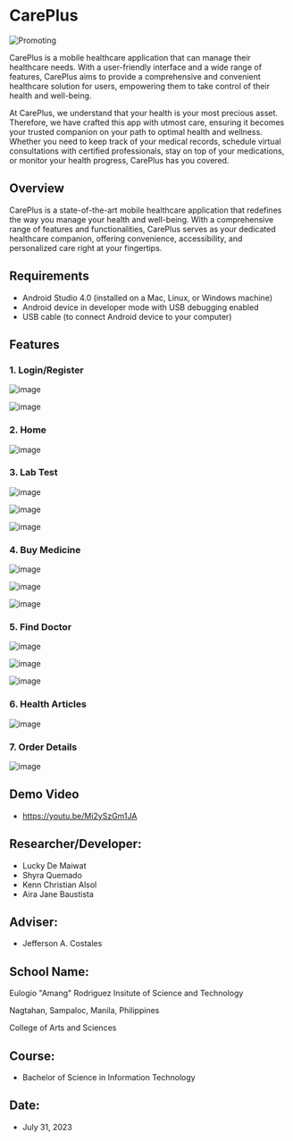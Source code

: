 # CarePlus
![Promoting](https://github.com/demaiwatLuck/CarePlus/assets/140998953/7d990ba7-9b41-4c05-9700-b20f9ad87371)

CarePlus is a mobile healthcare application that can manage their healthcare needs. With a user-friendly interface and a wide range of features, CarePlus aims to provide a comprehensive and convenient healthcare solution for users, empowering them to take control of their health and well-being.

At CarePlus, we understand that your health is your most precious asset. Therefore, we have crafted this app with utmost care, ensuring it becomes your trusted companion on your path to optimal health and wellness. Whether you need to keep track of your medical records, schedule virtual consultations with certified professionals, stay on top of your medications, or monitor your health progress, CarePlus has you covered.
## Overview

CarePlus is a state-of-the-art mobile healthcare application that redefines the way you manage your health and well-being. With a comprehensive range of features and functionalities, CarePlus serves as your dedicated healthcare companion, offering convenience, accessibility, and personalized care right at your fingertips.
## Requirements

* Android Studio 4.0 (installed on a Mac, Linux, or Windows machine)
* Android device in developer mode with USB debugging enabled
* USB cable (to connect Android device to your computer)
## Features
### 1. Login/Register

![image](https://github.com/demaiwatLuck/CarePlus/assets/140998953/b1aea03f-1467-44fd-9646-4f38b774f946)

![image](https://github.com/demaiwatLuck/CarePlus/assets/140998953/11d6d893-2e7f-4ae5-88f8-f77441fe8eff)
### 2. Home

![image](https://github.com/demaiwatLuck/CarePlus/assets/140998953/45b5f13a-cad2-4322-9d29-d549bc56430f)
### 3. Lab Test

![image](https://github.com/demaiwatLuck/CarePlus/assets/140998953/c3a10d88-212d-4bd5-a3dd-1445483eb0e2)

![image](https://github.com/demaiwatLuck/CarePlus/assets/140998953/3c44bd57-cd75-4964-ba59-1262395bed5d)

![image](https://github.com/demaiwatLuck/CarePlus/assets/140998953/d40d5f6a-126c-4be4-88da-8bb8edf21659)
### 4. Buy Medicine

![image](https://github.com/demaiwatLuck/CarePlus/assets/140998953/dcb74a16-aeb6-4730-a195-a8b69590032c)

![image](https://github.com/demaiwatLuck/CarePlus/assets/140998953/aa26d0cc-cd1d-4d7a-8e54-ca578cd8dbc0)

![image](https://github.com/demaiwatLuck/CarePlus/assets/140998953/6172e7d4-0b85-4fc2-80f5-7e700f322a38)
### 5. Find Doctor

![image](https://github.com/demaiwatLuck/CarePlus/assets/140998953/5ff86c34-5c0c-4f92-8796-bc98849a1ae6)

![image](https://github.com/demaiwatLuck/CarePlus/assets/140998953/0fbf739e-3599-4e49-ba0a-96951da9c706)

![image](https://github.com/demaiwatLuck/CarePlus/assets/140998953/0df65dff-6ec7-415d-a2f2-4e823675e02a)
### 6. Health Articles

![image](https://github.com/demaiwatLuck/CarePlus/assets/140998953/7bac7759-3c24-4b6e-9eee-b76f47949d97)
### 7. Order Details

![image](https://github.com/demaiwatLuck/CarePlus/assets/140998953/1db5df03-37cd-4343-b4bc-b59c5361c11d)
## Demo Video

* https://youtu.be/Mi2ySzGm1JA
## Researcher/Developer:

* Lucky De Maiwat
* Shyra Quemado
* Kenn Christian Alsol
* Aira Jane Baustista
## Adviser:

* Jefferson A. Costales
## School Name:

Eulogio "Amang" Rodriguez Insitute of Science and Technology

Nagtahan, Sampaloc, Manila, Philippines

College of Arts and Sciences
## Course:

* Bachelor of Science in Information Technology
## Date:

* July 31, 2023
